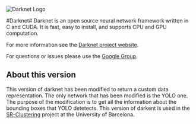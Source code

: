 ![Darknet Logo](http://pjreddie.com/media/files/darknet-black-small.png)

#Darknet#
Darknet is an open source neural network framework written in C and CUDA. It is fast, easy to install, and supports CPU and GPU computation.

For more information see the [Darknet project website](http://pjreddie.com/darknet).

For questions or issues please use the [Google Group](https://groups.google.com/forum/#!forum/darknet).

## About this version
This version of darknet has been modified to return a custom data representation. The only network that has been modified is the YOLO one.
The purpose of the modification is to get all the information about the bounding boxes that YOLO detetects.
This version of darkent is used in the [SR-Clustering](https://github.com/MarcBS/SR-Clustering/tree/SR-Clustering-w/-YOLO) project at the University of Barcelona.
